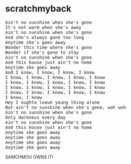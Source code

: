 # scratchmyback

<pre>
Ain't no sunshine when she's gone
It's not warm when she's away
Ain't no sunshine when she's gone
And she's always gone too long
Anytime she's goes away
Wonder this time where she's gone
Wonder if she's gone to stay
Ain't no sunshine when she's gone
And this house just ain't no home
Anytime she goes away
And I know, I know, I know, I know
I know, I know, I know, I know, I know
I know, I know, I know, I know, I know
I know, I know, I know, I know, I know
I know, I know, I know, I know, I know
I know, I know
Hey I oughta leave young thing alone
But ain't no sunshine when she's gone, woh woh
Ain't no sunshine when she's gone
Only darkness every day
Ain't no sunshine when she's gone
And this house just ain't no home
Anytime she goes away
Anytime she goes away
Anytime she goes away
Anytime she goes away
</pre>

SAMCHMOU OWNS IT!
